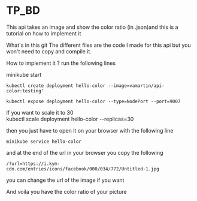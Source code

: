 # TP_BD
This api takes an image and show the color ratio (in .json)and this is a tutorial on how to implement it

What's in this git The different files are the code I made for this api but you won't need to copy and compile it.

How to implement it ? run the following lines

minikube start

    kubectl create deployment hello-color --image=vamartin/api-color:testing'

    kubectl expose deployment hello-color --type=NodePort --port=9007

If you want to scale it to 30   
    kubectl scale deployment hello-color --replicas=30

then you just have to open it on your browser with the following line

    minikube service hello-color

and at the end of the url in your browser you copy the following

    /?url=https://i.kym-cdn.com/entries/icons/facebook/000/034/772/Untitled-1.jpg

you can change the url of the image if you want

And voila you have the color ratio of your picture

